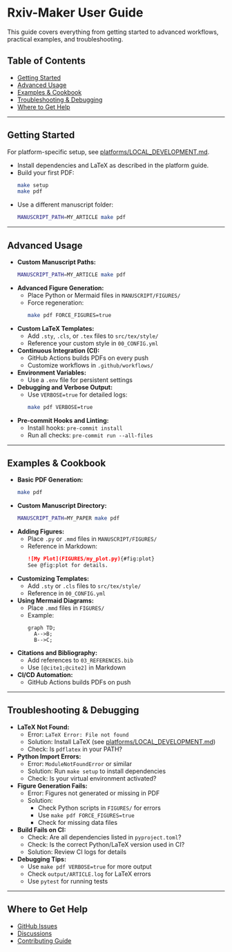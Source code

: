 # Rxiv-Maker User Guide

This guide covers everything from getting started to advanced workflows, practical examples, and troubleshooting.

## Table of Contents
- [Getting Started](#getting-started)
- [Advanced Usage](#advanced-usage)
- [Examples & Cookbook](#examples--cookbook)
- [Troubleshooting & Debugging](#troubleshooting--debugging)
- [Where to Get Help](#where-to-get-help)

---

## Getting Started

For platform-specific setup, see [platforms/LOCAL_DEVELOPMENT.md](platforms/LOCAL_DEVELOPMENT.md).

- Install dependencies and LaTeX as described in the platform guide.
- Build your first PDF:
  ```bash
  make setup
  make pdf
  ```
- Use a different manuscript folder:
  ```bash
  MANUSCRIPT_PATH=MY_ARTICLE make pdf
  ```

---

## Advanced Usage

- **Custom Manuscript Paths:**
  ```bash
  MANUSCRIPT_PATH=MY_ARTICLE make pdf
  ```
- **Advanced Figure Generation:**
  - Place Python or Mermaid files in `MANUSCRIPT/FIGURES/`
  - Force regeneration:
    ```bash
    make pdf FORCE_FIGURES=true
    ```
- **Custom LaTeX Templates:**
  - Add `.sty`, `.cls`, or `.tex` files to `src/tex/style/`
  - Reference your custom style in `00_CONFIG.yml`
- **Continuous Integration (CI):**
  - GitHub Actions builds PDFs on every push
  - Customize workflows in `.github/workflows/`
- **Environment Variables:**
  - Use a `.env` file for persistent settings
- **Debugging and Verbose Output:**
  - Use `VERBOSE=true` for detailed logs:
    ```bash
    make pdf VERBOSE=true
    ```
- **Pre-commit Hooks and Linting:**
  - Install hooks: `pre-commit install`
  - Run all checks: `pre-commit run --all-files`

---

## Examples & Cookbook

- **Basic PDF Generation:**
  ```bash
  make pdf
  ```
- **Custom Manuscript Directory:**
  ```bash
  MANUSCRIPT_PATH=MY_PAPER make pdf
  ```
- **Adding Figures:**
  - Place `.py` or `.mmd` files in `MANUSCRIPT/FIGURES/`
  - Reference in Markdown:
    ```markdown
    ![My Plot](FIGURES/my_plot.py){#fig:plot}
    See @fig:plot for details.
    ```
- **Customizing Templates:**
  - Add `.sty` or `.cls` files to `src/tex/style/`
  - Reference in `00_CONFIG.yml`
- **Using Mermaid Diagrams:**
  - Place `.mmd` files in `FIGURES/`
  - Example:
    ```mermaid
    graph TD;
      A-->B;
      B-->C;
    ```
- **Citations and Bibliography:**
  - Add references to `03_REFERENCES.bib`
  - Use `[@cite1;@cite2]` in Markdown
- **CI/CD Automation:**
  - GitHub Actions builds PDFs on push

---

## Troubleshooting & Debugging

- **LaTeX Not Found:**
  - Error: `LaTeX Error: File not found`
  - Solution: Install LaTeX (see [platforms/LOCAL_DEVELOPMENT.md](platforms/LOCAL_DEVELOPMENT.md))
  - Check: Is `pdflatex` in your PATH?
- **Python Import Errors:**
  - Error: `ModuleNotFoundError` or similar
  - Solution: Run `make setup` to install dependencies
  - Check: Is your virtual environment activated?
- **Figure Generation Fails:**
  - Error: Figures not generated or missing in PDF
  - Solution:
    - Check Python scripts in `FIGURES/` for errors
    - Use `make pdf FORCE_FIGURES=true`
    - Check for missing data files
- **Build Fails on CI:**
  - Check: Are all dependencies listed in `pyproject.toml`?
  - Check: Is the correct Python/LaTeX version used in CI?
  - Solution: Review CI logs for details
- **Debugging Tips:**
  - Use `make pdf VERBOSE=true` for more output
  - Check `output/ARTICLE.log` for LaTeX errors
  - Use `pytest` for running tests

---

## Where to Get Help
- [GitHub Issues](https://github.com/henriqueslab/rxiv-maker/issues)
- [Discussions](https://github.com/henriqueslab/rxiv-maker/discussions)
- [Contributing Guide](../CONTRIBUTING.md)
